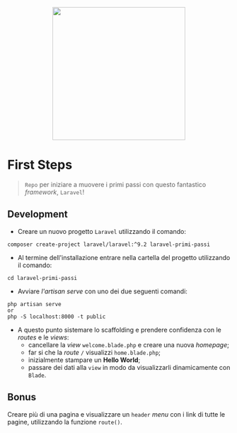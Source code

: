 <p align="center"><a href="https://laravel.com" target="_blank"><img src="https://raw.githubusercontent.com/laravel/art/master/logo-lockup/5%20SVG/2%20CMYK/1%20Full%20Color/laravel-logolockup-cmyk-red.svg" width="300"></a></p>

# First Steps
> `Repo` per iniziare a muovere i primi passi con questo fantastico *framework*, `Laravel`!

## Development 
- Creare un nuovo progetto `Laravel` utilizzando il comando:
```
composer create-project laravel/laravel:^9.2 laravel-primi-passi
```
- Al termine dell'installazione entrare nella cartella del progetto utilizzando il comando:
```
cd laravel-primi-passi
```
- Avviare *l'artisan serve* con uno dei due seguenti comandi:
```
php artisan serve
or
php -S localhost:8000 -t public
```
- A questo punto sistemare lo scaffolding e prendere confidenza con le *routes* e le *views*:
    - cancellare la *view* `welcome.blade.php` e creare una nuova *homepage*;
    - far si che la *route* `/` visualizzi `home.blade.php`;
    - inizialmente stampare un **Hello World**;
    - passare dei dati alla `view` in modo da visualizzarli dinamicamente con `Blade`.

## Bonus
Creare più di una pagina e visualizzare un `header` *menu* con i link di tutte le pagine, utilizzando la funzione `route()`.
